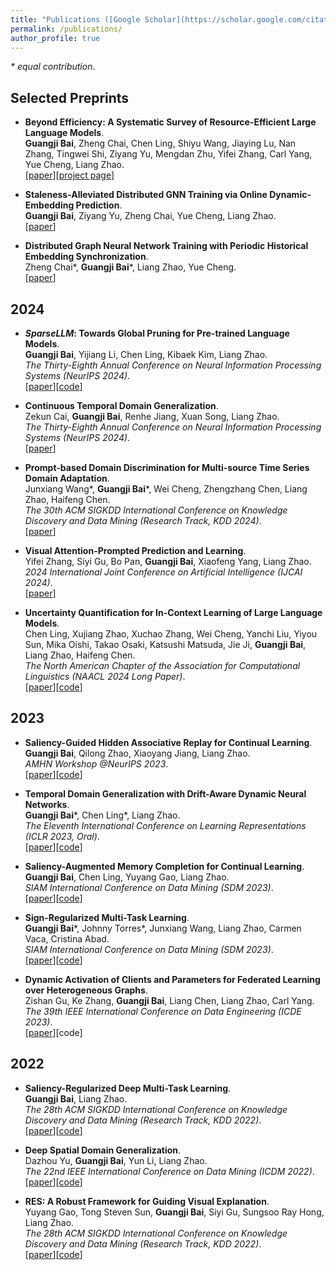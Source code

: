```yaml
---
title: "Publications ([Google Scholar](https://scholar.google.com/citations?user=gBMbU28AAAAJ&hl=en&authuser=1))"
permalink: /publications/
author_profile: true
---
```


<i>* equal contribution</i>.<br>

## Selected Preprints
* <b>Beyond Efficiency: A Systematic Survey of Resource-Efficient Large Language Models</b>.<br>
<b>Guangji Bai</b>, Zheng Chai, Chen Ling, Shiyu Wang, Jiaying Lu, Nan Zhang, Tingwei Shi, Ziyang Yu, Mengdan Zhu, Yifei Zhang, Carl Yang, Yue Cheng, Liang Zhao.<br>
[[paper](https://arxiv.org/abs/2401.00625)][[project page](https://github.com/tiingweii-shii/Awesome-Resource-Efficient-LLM-Papers)]<br>

* <b>Staleness-Alleviated Distributed GNN Training via Online Dynamic-Embedding Prediction</b>.<br>
<b>Guangji Bai</b>, Ziyang Yu, Zheng Chai, Yue Cheng, Liang Zhao.<br>
[[paper](https://arxiv.org/pdf/2308.13466)]<br>

* <b>Distributed Graph Neural Network Training with Periodic Historical Embedding Synchronization</b>.<br>
Zheng Chai\*, <b>Guangji Bai</b>\*, Liang Zhao, Yue Cheng.<br>
[[paper](https://arxiv.org/abs/2206.00057)]<br>

## 2024
* <b>*SparseLLM*: Towards Global Pruning for Pre-trained Language Models</b>.<br>
<b>Guangji Bai</b>, Yijiang Li, Chen Ling, Kibaek Kim, Liang Zhao.<br>
<i>The Thirty-Eighth Annual Conference on Neural Information Processing Systems (NeurIPS 2024)</i>.<br>
[[paper](https://arxiv.org/pdf/2402.17946v3)][[code](https://github.com/BaiTheBest/SparseLLM)]<br>

* <b>Continuous Temporal Domain Generalization</b>.<br>
Zekun Cai, <b>Guangji Bai</b>, Renhe Jiang, Xuan Song, Liang Zhao.<br>
<i>The Thirty-Eighth Annual Conference on Neural Information Processing Systems (NeurIPS 2024)</i>.<br>
[[paper](https://arxiv.org/abs/2405.16075)]<br>

* <b>Prompt-based Domain Discrimination for Multi-source Time Series Domain Adaptation</b>.<br>
Junxiang Wang\*, <b>Guangji Bai</b>\*, Wei Cheng, Zhengzhang Chen, Liang Zhao, Haifeng Chen.<br>
<i>The 30th ACM SIGKDD International Conference on Knowledge Discovery and Data Mining (Research Track, KDD 2024)</i>.<br>
[[paper](https://arxiv.org/abs/2312.12276)]<br>

* <b>Visual Attention-Prompted Prediction and Learning</b>.<br>
Yifei Zhang, Siyi Gu, Bo Pan, <b>Guangji Bai</b>, Xiaofeng Yang, Liang Zhao.<br>
<i>2024 International Joint Conference on Artificial Intelligence (IJCAI 2024)</i>.<br>
[[paper](https://arxiv.org/abs/2310.08420)]<br>

* <b>Uncertainty Quantification for In-Context Learning of Large Language Models</b>.<br>
Chen Ling, Xujiang Zhao, Xuchao Zhang, Wei Cheng, Yanchi Liu, Yiyou Sun, Mika Oishi, Takao Osaki, Katsushi Matsuda, Jie Ji, <b>Guangji Bai</b>, Liang Zhao, Haifeng Chen.<br>
<i>The North American Chapter of the Association for Computational Linguistics (NAACL 2024 Long Paper)</i>.<br>
[[paper](https://arxiv.org/abs/2402.10189)][[code](https://github.com/lingchen0331/UQ_ICL)]<br>


## 2023
* <b>Saliency-Guided Hidden Associative Replay for Continual Learning</b>.<br>
<b>Guangji Bai</b>, Qilong Zhao, Xiaoyang Jiang, Liang Zhao.<br>
<i>AMHN Workshop @NeurIPS 2023</i>.<br>
[[paper](https://openreview.net/pdf?id=Fhx7nVoCQW)][[code](https://github.com/BaiTheBest/SHARC)]<br>

* <b>Temporal Domain Generalization with Drift-Aware Dynamic Neural Networks</b>.<br>
<b>Guangji Bai</b>\*, Chen Ling\*, Liang Zhao.<br>
<i>The Eleventh International Conference on Learning Representations (ICLR 2023, Oral)</i>.<br>
[[paper](https://openreview.net/pdf?id=sWOsRj4nT1n)][[code](https://github.com/BaiTheBest/DRAIN)]<br>

* <b>Saliency-Augmented Memory Completion for Continual Learning</b>.<br>
<b>Guangji Bai</b>, Chen Ling, Yuyang Gao, Liang Zhao.<br>
<i>SIAM International Conference on Data Mining (SDM 2023)</i>.<br>
[[paper](https://epubs.siam.org/doi/pdf/10.1137/1.9781611977653.ch28)][[code](https://github.com/BaiTheBest/SAMC)]<br>

* <b>Sign-Regularized Multi-Task Learning</b>.<br>
<b>Guangji Bai</b>\*, Johnny Torres\*, Junxiang Wang, Liang Zhao, Carmen Vaca, Cristina Abad.<br>
<i>SIAM International Conference on Data Mining (SDM 2023)</i>.<br>
[[paper](https://epubs.siam.org/doi/pdf/10.1137/1.9781611977653.ch89)][[code](https://github.com/BaiTheBest/SRML)]<br>

* <b>Dynamic Activation of Clients and Parameters for Federated Learning over Heterogeneous Graphs</b>.<br>
Zishan Gu, Ke Zhang, <b>Guangji Bai</b>, Liang Chen, Liang Zhao, Carl Yang.<br>
<i>The 39th IEEE International Conference on Data Engineering (ICDE 2023)</i>.<br>
[[paper](http://www.cs.emory.edu/~jyang71/files/fedda.pdf)][code]<br>

## 2022
* <b>Saliency-Regularized Deep Multi-Task Learning</b>.<br>
<b>Guangji Bai</b>, Liang Zhao.<br>
<i>The 28th ACM SIGKDD International Conference on Knowledge Discovery and Data Mining (Research Track, KDD 2022)</i>.<br>
[[paper](https://dl.acm.org/doi/pdf/10.1145/3534678.3539442)][[code](https://github.com/BaiTheBest/SRDML)]<br>

* <b>Deep Spatial Domain Generalization</b>.<br>
Dazhou Yu, <b>Guangji Bai</b>, Yun Li, Liang Zhao.<br>
<i>The 22nd IEEE International Conference on Data Mining (ICDM 2022)</i>.<br>
[[paper](https://arxiv.org/pdf/2210.00729)][[code](https://github.com/dyu62/Deep-domain-generalization)]<br>

* <b>RES: A Robust Framework for Guiding Visual Explanation</b>.<br>
Yuyang Gao, Tong Steven Sun, <b>Guangji Bai</b>, Siyi Gu, Sungsoo Ray Hong, Liang Zhao.<br>
<i>The 28th ACM SIGKDD International Conference on Knowledge Discovery and Data Mining (Research Track, KDD 2022)</i>.<br>
[[paper](https://dl.acm.org/doi/pdf/10.1145/3534678.3539419)][[code](https://github.com/YuyangGao/RES)]<br>


